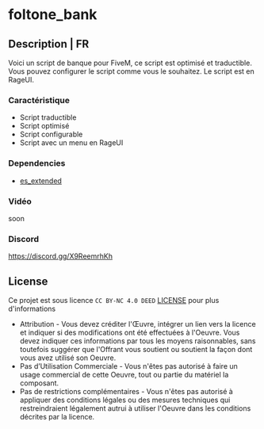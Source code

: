 # foltone_bank

## Description | FR
Voici un script de banque pour FiveM, ce script est optimisé et traductible. Vous pouvez configurer le script comme vous le souhaitez. Le script est en RageUI.

### Caractéristique
- Script traductible
- Script optimisé
- Script configurable
- Script avec un menu en RageUI

### Dependencies
- [es_extended](https://github.com/esx-framework/esx_core/tree/main/%5Bcore%5D/es_extended)

### Vidéo
soon

### Discord
https://discord.gg/X9ReemrhKh

## License
Ce projet est sous licence ``CC BY-NC 4.0 DEED`` [LICENSE](https://creativecommons.org/licenses/by-nc/4.0/) pour plus d'informations
- Attribution - Vous devez créditer l'Œuvre, intégrer un lien vers la licence et indiquer si des modifications ont été effectuées à l'Oeuvre. Vous devez indiquer ces informations par tous les moyens raisonnables, sans toutefois suggérer que l'Offrant vous soutient ou soutient la façon dont vous avez utilisé son Oeuvre.
- Pas d’Utilisation Commerciale - Vous n'êtes pas autorisé à faire un usage commercial de cette Oeuvre, tout ou partie du matériel la composant.
- Pas de restrictions complémentaires - Vous n'êtes pas autorisé à appliquer des conditions légales ou des mesures techniques qui restreindraient légalement autrui à utiliser l'Oeuvre dans les conditions décrites par la licence.
